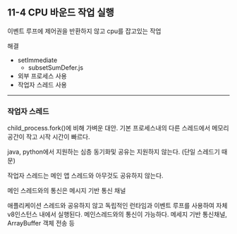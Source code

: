 ## 11-4 CPU 바운드 작업 실행

이벤트 루프에 제어권을 반환하지 않고 cpu를 잡고있는 작업

해결

- setImmediate
  - subsetSumDefer.js
- 외부 프로세스 사용
- 작업자 스레드 사용

---

### 작업자 스레드

child_process.fork()에 비해 가벼운 대안.
기본 프로세스내의 다른 스레드에서 메모리 공간이 작고 시작 시간이 빠르다.

java, python에서 지원하는 심층 동기화및 공유는 지원하지 않는다. (단일 스레드기 때문)

작업자 스레드는 메인 앱 스레드와 아무것도 공유하지 않는다.

메인 스레드와의 통신은 메시지 기반 통신 채널

애플리케이션 스레드와 공유하지 않고 독립적인 런타임과 이벤트 루프를 사용하여 자체 v8인스턴스 내에서 실행된다.
메인스레드와의 통신이 가능하다. 메세지 기반 통신채널, ArrayBuffer 객체 전송 등
